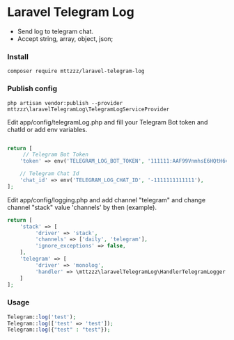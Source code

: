 # Laravel Telegram Log

- Send log to telegram chat.
- Accept string, array, object, json;

### Install
    composer require mttzzz/laravel-telegram-log

### Publish config
    php artisan vendor:publish --provider mttzzz\laravelTelegramLog\TelegramLogServiceProvider
    
Edit app/config/telegramLog.php and fill your Telegram Bot token and chatId or add env variables.
```php

return [
     // Telegram Bot Token
    'token' => env('TELEGRAM_LOG_BOT_TOKEN', '111111:AAF99VnmhsE6HQtH6vsQaBRLctxXs4-UpdY'),

    // Telegram Chat Id
    'chat_id' => env('TELEGRAM_LOG_CHAT_ID', '-1111111111111'),
];

```

Edit app/config/logging.php and add channel "telegram" and change channel "stack" value 'channels' by then (example). 

```php
return [
    'stack' => [
         'driver' => 'stack',
         'channels' => ['daily', 'telegram'],
         'ignore_exceptions' => false,
    ],
    'telegram' => [
         'driver' => 'monolog',
         'handler' => \mttzzz\laravelTelegramLog\HandlerTelegramLogger::class
    ]
];
```

### Usage
```php
Telegram::log('test');
Telegram::log(['test' => 'test']);
Telegram::log({"test" : "test"});
```

